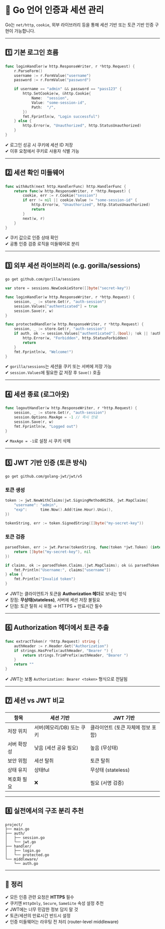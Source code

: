 # 🔐 Go 언어 인증과 세션 관리

Go는 `net/http`, `cookie`, 외부 라이브러리 등을 통해 세션 기반 또는 토큰 기반 인증 구현이 가능합니다.

---

## 1️⃣ 기본 로그인 흐름

```go
func loginHandler(w http.ResponseWriter, r *http.Request) {
    r.ParseForm()
    username := r.FormValue("username")
    password := r.FormValue("password")

    if username == "admin" && password == "pass123" {
        http.SetCookie(w, &http.Cookie{
            Name:  "session",
            Value: "some-session-id",
            Path:  "/",
        })
        fmt.Fprintln(w, "Login successful")
    } else {
        http.Error(w, "Unauthorized", http.StatusUnauthorized)
    }
}
```

✔ 로그인 성공 시 쿠키에 세션 ID 저장  
✔ 이후 요청에서 쿠키로 사용자 식별 가능  

---

## 2️⃣ 세션 확인 미들웨어

```go
func withAuth(next http.HandlerFunc) http.HandlerFunc {
    return func(w http.ResponseWriter, r *http.Request) {
        cookie, err := r.Cookie("session")
        if err != nil || cookie.Value != "some-session-id" {
            http.Error(w, "Unauthorized", http.StatusUnauthorized)
            return
        }
        next(w, r)
    }
}
```

✔ 쿠키 값으로 인증 상태 확인  
✔ 공통 인증 검증 로직을 미들웨어로 분리  

---

## 3️⃣ 외부 세션 라이브러리 (e.g. gorilla/sessions)

```bash
go get github.com/gorilla/sessions
```

```go
var store = sessions.NewCookieStore([]byte("secret-key"))

func loginHandler(w http.ResponseWriter, r *http.Request) {
    session, _ := store.Get(r, "auth-session")
    session.Values["authenticated"] = true
    session.Save(r, w)
}

func protectedHandler(w http.ResponseWriter, r *http.Request) {
    session, _ := store.Get(r, "auth-session")
    if auth, ok := session.Values["authenticated"].(bool); !ok || !auth {
        http.Error(w, "Forbidden", http.StatusForbidden)
        return
    }
    fmt.Fprintln(w, "Welcome!")
}
```

✔ `gorilla/sessions`는 세션을 쿠키 또는 서버에 저장 가능  
✔ `session.Values`에 필요한 값 저장 후 `Save()` 호출  

---

## 4️⃣ 세션 종료 (로그아웃)

```go
func logoutHandler(w http.ResponseWriter, r *http.Request) {
    session, _ := store.Get(r, "auth-session")
    session.Options.MaxAge = -1 // 즉시 만료
    session.Save(r, w)
    fmt.Fprintln(w, "Logged out")
}
```

✔ `MaxAge = -1`로 설정 시 쿠키 삭제  

---

## 5️⃣ JWT 기반 인증 (토큰 방식)

```bash
go get github.com/golang-jwt/jwt/v5
```

### 토큰 생성

```go
token := jwt.NewWithClaims(jwt.SigningMethodHS256, jwt.MapClaims{
    "username": "admin",
    "exp":      time.Now().Add(time.Hour).Unix(),
})

tokenString, err := token.SignedString([]byte("my-secret-key"))
```

### 토큰 검증

```go
parsedToken, err := jwt.Parse(tokenString, func(token *jwt.Token) (interface{}, error) {
    return []byte("my-secret-key"), nil
})

if claims, ok := parsedToken.Claims.(jwt.MapClaims); ok && parsedToken.Valid {
    fmt.Println("Username:", claims["username"])
} else {
    fmt.Println("Invalid token")
}
```

✔ JWT는 클라이언트가 토큰을 **Authorization 헤더**로 보내는 방식  
✔ 장점: **무상태(stateless)**, 서버에 세션 저장 불필요  
✔ 단점: 토큰 탈취 시 위험 → HTTPS + 만료시간 필수

---

## 6️⃣ Authorization 헤더에서 토큰 추출

```go
func extractToken(r *http.Request) string {
    authHeader := r.Header.Get("Authorization")
    if strings.HasPrefix(authHeader, "Bearer ") {
        return strings.TrimPrefix(authHeader, "Bearer ")
    }
    return ""
}
```

✔ JWT는 보통 `Authorization: Bearer <token>` 형식으로 전달됨  

---

## 7️⃣ 세션 vs JWT 비교

| 항목 | 세션 기반 | JWT 기반 |
|------|-----------|----------|
| 저장 위치 | 서버(메모리/DB) 또는 쿠키 | 클라이언트 (토큰 자체에 정보 포함) |
| 서버 확장성 | 낮음 (세션 공유 필요) | 높음 (무상태) |
| 보안 위험 | 세션 탈취 | 토큰 탈취 |
| 상태 유지 | 상태ful | 무상태 (stateless) |
| 복호화 필요 | ❌ | 필요 (서명 검증) |

---

## 8️⃣ 실전에서의 구조 분리 추천

```
project/
├── main.go
├── auth/
│   ├── session.go
│   └── jwt.go
├── handler/
│   ├── login.go
│   └── protected.go
└── middleware/
    └── auth.go
```

---

## 🎯 정리

✔ 모든 인증 관련 요청은 **HTTPS** 필수  
✔ 쿠키엔 `HttpOnly`, `Secure`, `SameSite` 속성 설정 추천  
✔ JWT에는 너무 민감한 정보 담지 말 것  
✔ 토큰/세션의 만료시간 반드시 설정  
✔ 인증 미들웨어는 라우팅 전 처리 (router-level middleware)
